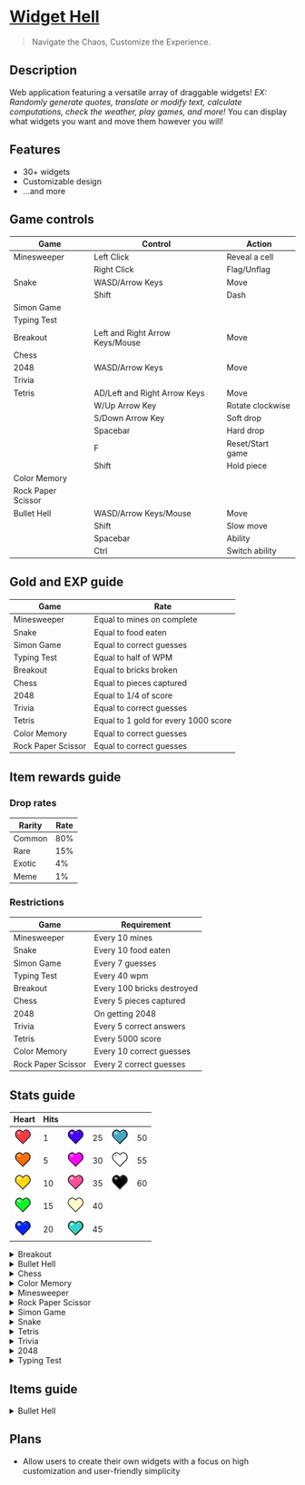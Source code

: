 # [**Widget Hell**](https://widget-hell.vercel.app/)
> Navigate the Chaos, Customize the Experience.

## **Description**
Web application featuring a versatile array of draggable widgets! _EX: Randomly generate quotes, translate or modify text, calculate computations, check the weather, play games, and more!_ You can display what widgets you want and move them however you will!

## **Features**
- 30+ widgets
- Customizable design
- ...and more

## **Game controls**
| Game | Control | Action |
| --- | --- | --- |
| Minesweeper | Left Click | Reveal a cell |
| | Right Click | Flag/Unflag |
| Snake | WASD/Arrow Keys | Move |
| | Shift | Dash |
| Simon Game | | |
| Typing Test | | |
| Breakout | Left and Right Arrow Keys/Mouse | Move |
| Chess | | |
| 2048 | WASD/Arrow Keys | Move |
| Trivia | | |
| Tetris | AD/Left and Right Arrow Keys | Move |
| | W/Up Arrow Key | Rotate clockwise |
| | S/Down Arrow Key | Soft drop |
| | Spacebar | Hard drop |
| | F | Reset/Start game |
| | Shift | Hold piece |
| Color Memory | | |
| Rock Paper Scissor | | |
| Bullet Hell | WASD/Arrow Keys/Mouse | Move |
| | Shift | Slow move |
| | Spacebar | Ability |
| | Ctrl | Switch ability |

## **Gold and EXP guide**
| Game | Rate |
| --- | --- |
| Minesweeper | Equal to mines on complete |
| Snake | Equal to food eaten |
| Simon Game | Equal to correct guesses |
| Typing Test | Equal to half of WPM |
| Breakout | Equal to bricks broken |
| Chess | Equal to pieces captured |
| 2048 | Equal to 1/4 of score |
| Trivia | Equal to correct guesses |
| Tetris | Equal to 1 gold for every 1000 score |
| Color Memory | Equal to correct guesses |
| Rock Paper Scissor | Equal to correct guesses |

## **Item rewards guide**
### Drop rates
| Rarity | Rate |
| --- | --- |
| Common | 80% |
| Rare | 15% |
| Exotic | 4% |
| Meme | 1% |

### Restrictions
| Game | Requirement |
| --- | --- |
| Minesweeper | Every 10 mines |
| Snake | Every 10 food eaten |
| Simon Game | Every 7 guesses |
| Typing Test | Every 40 wpm |
| Breakout | Every 100 bricks destroyed |
| Chess | Every 5 pieces captured |
| 2048 | On getting 2048 |
| Trivia | Every 5 correct answers |
| Tetris | Every 5000 score |
| Color Memory | Every 10 correct guesses |
| Rock Paper Scissor | Every 2 correct guesses |

## **Stats guide**
| Heart | Hits |  |  |  |  |
| --- | --- | --- | --- | --- | --- |
| ![heart 1](https://raw.githubusercontent.com/KyleBuii/Widget-Hell/main/public/resources/hearts/heart1.webp) | 1 | ![heart 6](https://raw.githubusercontent.com/KyleBuii/Widget-Hell/main/public/resources/hearts/heart6.webp) | 25 | ![heart 11](https://raw.githubusercontent.com/KyleBuii/Widget-Hell/main/public/resources/hearts/heart11.webp) | 50 |
| ![heart 2](https://raw.githubusercontent.com/KyleBuii/Widget-Hell/main/public/resources/hearts/heart2.webp) | 5 | ![heart 7](https://raw.githubusercontent.com/KyleBuii/Widget-Hell/main/public/resources/hearts/heart7.webp) | 30 | ![heart 12](https://raw.githubusercontent.com/KyleBuii/Widget-Hell/main/public/resources/hearts/heart12.webp) | 55 |
| ![heart 3](https://raw.githubusercontent.com/KyleBuii/Widget-Hell/main/public/resources/hearts/heart3.webp) | 10 | ![heart 8](https://raw.githubusercontent.com/KyleBuii/Widget-Hell/main/public/resources/hearts/heart8.webp) | 35 | ![heart 13](https://raw.githubusercontent.com/KyleBuii/Widget-Hell/main/public/resources/hearts/heart13.webp) | 60 |
| ![heart 4](https://raw.githubusercontent.com/KyleBuii/Widget-Hell/main/public/resources/hearts/heart4.webp) | 15 | ![heart 9](https://raw.githubusercontent.com/KyleBuii/Widget-Hell/main/public/resources/hearts/heart9.webp) | 40 |
| ![heart 5](https://raw.githubusercontent.com/KyleBuii/Widget-Hell/main/public/resources/hearts/heart5.webp) | 20| ![heart 10](https://raw.githubusercontent.com/KyleBuii/Widget-Hell/main/public/resources/hearts/heart10.webp) | 45 |

<details>
    <summary>Breakout</summary>

| Stat |  |
| --- | --- |
| Health | Allows the ball to bounce off the bottom for every 10 |
| Mana |  |
| Attack |  |
| Defense |  |
| Strength |  |
| Agility |  |
| Vitality |  |
| Resilience |  |
| Intelligence |  |
| Dexterity |  |
| Luck |  |
</details>
<details>
    <summary>Bullet Hell</summary>

| Stat |  |
| --- | --- |
| Health | Gives extra life for every 10 |
| Mana | Increases ability hit points for every 10 |
| Attack | Increases bullet damage relative to value |
| Defense |  |
| Strength | Increases bullet speed |
| Agility |  |
| Vitality |  |
| Resilience |  |
| Intelligence | Reduces ability cooldown by <code>0.1 * (1.5)<sup>x</sup></code> for every 10 |
| Dexterity | Increases attack rate |
| Luck |  |
</details>
<details>
    <summary>Chess</summary>

| Stat |  |
| --- | --- |
| Health |  |
| Mana |  |
| Attack |  |
| Defense |  |
| Strength |  |
| Agility |  |
| Vitality |  |
| Resilience |  |
| Intelligence |  |
| Dexterity |  |
| Luck |  |
</details>
<details>
    <summary>Color Memory</summary>

| Stat |  |
| --- | --- |
| Health |  |
| Mana |  |
| Attack |  |
| Defense |  |
| Strength |  |
| Agility |  |
| Vitality |  |
| Resilience |  |
| Intelligence |  |
| Dexterity |  |
| Luck |  |
</details>
<details>
    <summary>Minesweeper</summary>

| Stat |  |
| --- | --- |
| Health | Allows tanking a mine for every 10 |
| Mana |  |
| Attack |  |
| Defense |  |
| Strength |  |
| Agility |  |
| Vitality |  |
| Resilience |  |
| Intelligence |  |
| Dexterity |  |
| Luck |  |
</details>
<details>
    <summary>Rock Paper Scissor</summary>

| Stat |  |
| --- | --- |
| Health |  |
| Mana |  |
| Attack |  |
| Defense |  |
| Strength |  |
| Agility |  |
| Vitality |  |
| Resilience |  |
| Intelligence |  |
| Dexterity |  |
| Luck |  |
</details>
<details>
    <summary>Simon Game</summary>

| Stat |  |
| --- | --- |
| Health | Allows surviving an incorrect guess for every 10 |
| Mana |  |
| Attack |  |
| Defense |  |
| Strength |  |
| Agility |  |
| Vitality |  |
| Resilience |  |
| Intelligence |  |
| Dexterity |  |
| Luck |  |
</details>
<details>
    <summary>Snake</summary>

| Stat |  |
| --- | --- |
| Health | Allows tanking the wall for every 10 |
| Mana |  |
| Attack |  |
| Defense |  |
| Strength |  |
| Agility |  |
| Vitality |  |
| Resilience |  |
| Intelligence |  |
| Dexterity |  |
| Luck |  |
</details>
<details>
    <summary>Tetris</summary>

| Stat |  |
| --- | --- |
| Health |  |
| Mana |  |
| Attack |  |
| Defense |  |
| Strength |  |
| Agility |  |
| Vitality |  |
| Resilience |  |
| Intelligence |  |
| Dexterity |  |
| Luck |  |
</details>
<details>
    <summary>Trivia</summary>

| Stat |  |
| --- | --- |
| Health | Allows a wrong guess for every 10 |
| Mana |  |
| Attack |  |
| Defense |  |
| Strength |  |
| Agility |  |
| Vitality |  |
| Resilience |  |
| Intelligence |  |
| Dexterity |  |
| Luck |  |
</details>
<details>
    <summary>2048</summary>

| Stat |  |
| --- | --- |
| Health |  |
| Mana |  |
| Attack |  |
| Defense |  |
| Strength |  |
| Agility |  |
| Vitality |  |
| Resilience |  |
| Intelligence |  |
| Dexterity |  |
| Luck |  |
</details>
<details>
    <summary>Typing Test</summary>

| Stat |  |
| --- | --- |
| Health |  |
| Mana |  |
| Attack |  |
| Defense |  |
| Strength |  |
| Agility |  |
| Vitality |  |
| Resilience |  |
| Intelligence |  |
| Dexterity |  |
| Luck |  |
</details>

## **Items guide**
<details>
    <summary>Bullet Hell</summary>

| Item | Type | Information |
| --- | --- | --- |
| Code of Hammurabi | Active | Creates a stone that reflects bullets |
| Grass Block | Active | Creates a grass block that blocks bullets |
| Rest in Peace | Active | Slashes multiple times, sending tremors through the ground and awakening skeleton hands that rise from the earth |
| Door Knocker | Passive | Debuffs the enemy with decreased morale |

</details>

## **Plans**
- Allow users to create their own widgets with a focus on high customization and user-friendly simplicity